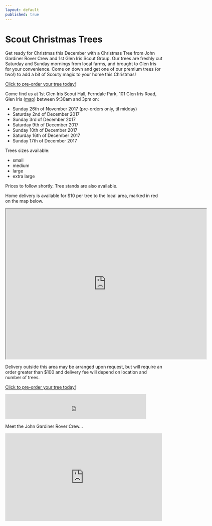 ```yaml
---
layout: default
published: true
---
```













# Scout Christmas Trees

Get ready for Christmas this December with a Christmas Tree from John Gardiner Rover Crew and 1st Glen Iris Scout Group. Our trees are freshly cut Saturday and Sunday mornings from local farms, and brought to Glen Iris for your convenience. Come on down and get one of our premium trees (or two!) to add a bit of Scouty magic to your home this Christmas!

<a class='btn btn-block btn-lg btn-primary' href='//www.trybooking.com/Booking/BookingEventSummary.aspx?eid=236729'>Click to pre-order your tree today!</a>

Come find us at 1st Glen Iris Scout Hall, Ferndale Park, 101 Glen Iris Road, Glen Iris ([map](//goo.gl/maps/sYDCt)) between 9:30am and 3pm on:

*   Sunday 26th of November 2017 (pre-orders only, til midday)
*   Saturday 2nd of December 2017
*   Sunday 3rd of December 2017
*   Saturday 9th of December 2017
*   Sunday 10th of December 2017
*   Saturday 16th of December 2017
*   Sunday 17th of December 2017

Trees sizes available:
*   small 
*   medium 
*   large
*   extra large

Prices to follow shortly.  Tree stands are also available.

Home delivery is available for $10 per tree to the local area, marked in red on the map below.

<iframe src="https://www.google.com/maps/d/u/0/embed?mid=1CXh64A9YORq7921lXsSo75disY8" width="640" height="480"></iframe>

Delivery outside this area may be arranged upon request, but will require an order greater than $100 and delivery fee will depend on location and number of trees.

<a class='btn btn-block btn-lg btn-primary' href='//www.trybooking.com/Booking/BookingEventSummary.aspx?eid=236729'>Click to pre-order your tree today!</a>

<iframe src="https://www.facebook.com/plugins/like.php?href=https%3A%2F%2Fwww.facebook.com%2Fjgr1938&width=450&layout=standard&action=like&size=small&show_faces=true&share=true&height=80&appId" width="450" height="80" style="border:none;overflow:hidden" scrolling="no" frameborder="0" allowTransparency="true"></iframe>

Meet the John Gardiner Rover Crew...
<iframe src="https://www.facebook.com/plugins/video.php?href=https%3A%2F%2Fwww.facebook.com%2FJgr1938%2Fvideos%2F1780544282161860%2F&width=500&show_text=false&height=280&appId" width="500" height="280" style="border:none;overflow:hidden" scrolling="no" frameborder="0" allowTransparency="true"></iframe>
